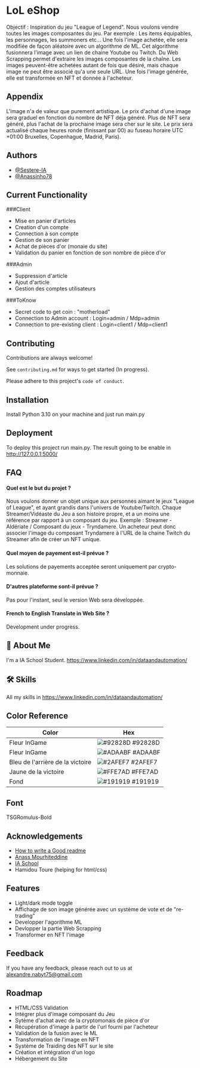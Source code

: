 
# LoL eShop

Objectif : Inspiration du jeu "League of Legend".
Nous voulons vendre toutes les images composantes du jeu. Par exemple : Les items équipables,
les personnages, les summoners etc... Une fois l'image achetée, elle sera modifiée de façon aléatoire avec un algorithme de ML.
Cet algorithme fusionnera l'image avec un lien de chaine Youtube ou Twitch. Du Web Scrapping permet
d'extraire les images composantes de la chaîne. Les images peuvent-être achetées autant de fois que désiré,
mais chaque image ne peut être associé qu'a une seule URL. Une fois l'image générée, elle est transformée en NFT et donnée à l'acheteur.


## Appendix

L'image n'a de valeur que purement artistique. Le prix d'achat d'une image sera graduel en fonction du nombre de NFT déja généré.
Plus de NFT sera généré, plus l'achat de la prochaine image sera cher sur le site. Le prix sera actualisé chaque heures ronde
(finissant par 00) au fuseau horaire UTC +01:00 Bruxelles, Copenhague, Madrid, Paris).
## Authors

- [@Sestere-IA](https://github.com/Sestere-IA)
- [@Anassinho78](https://github.com/Anassinho78)

## Current Functionality
###Client
- Mise en panier d'articles
- Creation d'un compte
- Connection à son compte
- Gestion de son panier
- Achat de pièces d'or (monaie du site)
- Validation du panier en fonction de son nombre de pièce d'or

###Admin
- Suppression d'article
- Ajout d'article
- Gestion des comptes utilisateurs

###ToKnow
- Secret code to get coin : "motherload"
- Connection to Admin account : Login=admin / Mdp=admin
- Connection to pre-existing client : Login=client1 / Mdp=client1

## Contributing

Contributions are always welcome!

See `contributing.md` for ways to get started (In progress).

Please adhere to this project's `code of conduct`.


## Installation

Install Python 3.10 on your machine and just run main.py
## Deployment

To deploy this project run main.py.
The result going to be enable in http://127.0.0.1:5000/

## FAQ

#### Quel est le but du projet ?

Nous voulons donner un objet unique aux personnes aimant le jeux "League of League", et ayant grandis dans l'univers de Youtube/Twitch.
Chaque Streamer/Vidéaste du Jeu a son histoire propre, et a un moins une référence par rapport à un composant du jeu.
Exemple : Streamer - Aldériate / Composant du jeux - Tryndamere.
Un acheteur peut donc associer l'image du composant Tryndamere à l'URL de la chaine Twitch du Streamer afin de créer un NFT unique.

#### Quel moyen de payement est-il prévue ?

Les solutions de payements acceptée seront uniquement par crypto-monnaie.

#### D'autres plateforme sont-il prévue ?

Pas pour l'instant, seul le version Web sera développée.

#### French to English Translate in Web Site ?

Development under progress.

## 🚀 About Me
I'm a IA School Student. https://www.linkedin.com/in/dataandautomation/
## 🛠 Skills
All my skills in https://www.linkedin.com/in/dataandautomation/

## Color Reference

| Color             | Hex                                                                |
| ----------------- | ------------------------------------------------------------------ |
| Fleur InGame | ![#92828D](https://via.placeholder.com/10/92828D?text=+) #92828D |
| Fleur InGame | ![#ADAABF](https://via.placeholder.com/10/ADAABF?text=+) #ADAABF |
| Bleu de l'arrière de la victoire | ![#2AFEF7](https://via.placeholder.com/10/2AFEF7?text=+) #2AFEF7 |
| Jaune de la victoire | ![#FFE7AD](https://via.placeholder.com/10/FFE7AD?text=+) #FFE7AD |
| Fond| ![#191919](https://via.placeholder.com/10/191919?text=+) #191919 |


## Font

TSGRomulus-Bold

## Acknowledgements

 - [How to write a Good readme](https://bulldogjob.com/news/449-how-to-write-a-good-readme-for-your-github-project)
 - [Anass Mourhiteddine](https://github.com/Anassinho78)
 - [IA School](https://www.intelligence-artificielle-school.com/)
 - Hamidou Toure (helping for html/css)

## Features

- Light/dark mode toggle
- Affichage de son image générée avec un système de vote et de "re-trading"
- Developper l'agorithme ML
- Devlopper la partie Web Scrapping
- Transformer en NFT l'image


## Feedback

If you have any feedback, please reach out to us at alexandre.nabyt75@gmail.com


## Roadmap

- HTML/CSS Validation
- Intégrer plus d'image composant du Jeu
- Sytème d'achat avec de la cryptomonais de pièce d'or
- Récupération d'image à partir de l'url fourni par l'acheteur
- Validation de la fusion avec le ML
- Transformation de l'image en NFT
- Système de Traiding des NFT sur le site
- Création et intégration d'un logo
- Hébergement du Site

